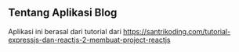 
## Tentang Aplikasi Blog

Aplikasi ini berasal dari tutorial dari https://santrikoding.com/tutorial-expressjs-dan-reactjs-2-membuat-project-reactjs
